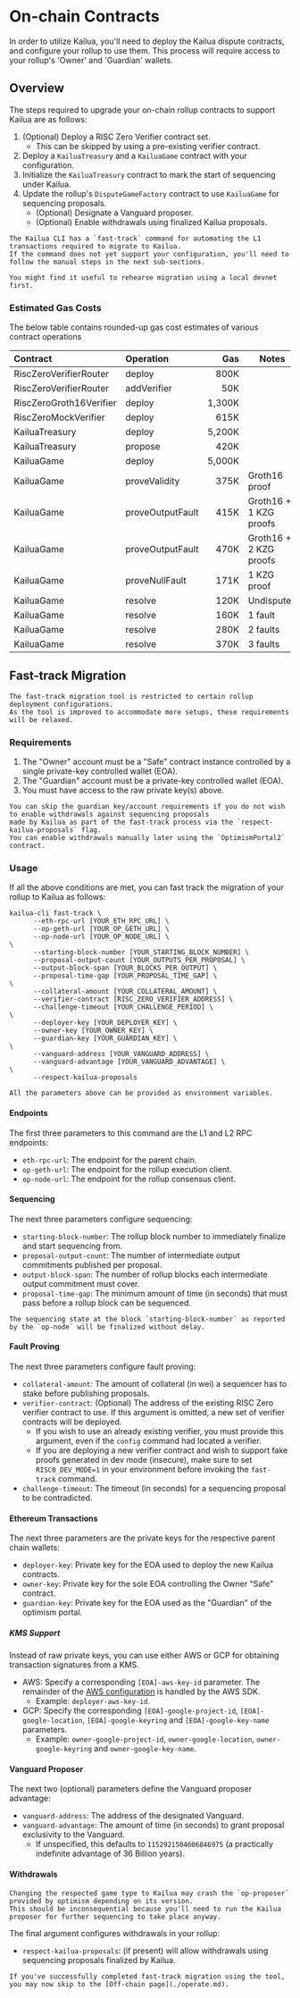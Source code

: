 # On-chain Contracts

In order to utilize Kailua, you'll need to deploy the Kailua dispute contracts, and configure your rollup to use them.
This process will require access to your rollup's 'Owner' and 'Guardian' wallets.

## Overview

The steps required to upgrade your on-chain rollup contracts to support Kailua are as follows:
1. (Optional) Deploy a RISC Zero Verifier contract set.
   * This can be skipped by using a pre-existing verifier contract.
2. Deploy a `KailuaTreasury` and a `KailuaGame` contract with your configuration.
3. Initialize the `KailuaTreasury` contract to mark the start of sequencing under Kailua.
4. Update the rollup's `DisputeGameFactory` contract to use `KailuaGame` for sequencing proposals.
   * (Optional) Designate a Vanguard proposer.
   * (Optional) Enable withdrawals using finalized Kailua proposals.

```admonish tip
The Kailua CLI has a `fast-track` command for automating the L1 transactions required to migrate to Kailua.
If the command does not yet support your configuration, you'll need to follow the manual steps in the next sub-sections.
```

```admonish hint
You might find it useful to rehearse migration using a local devnet first.
```

### Estimated Gas Costs

The below table contains rounded-up gas cost estimates of various contract operations

| Contract                | Operation        |    Gas | Notes                  |
|:------------------------|:-----------------|-------:|------------------------|
| RiscZeroVerifierRouter  | deploy           |   800K |                        |
| RiscZeroVerifierRouter  | addVerifier      |    50K |                        |
| RiscZeroGroth16Verifier | deploy           | 1,300K |                        |
| RiscZeroMockVerifier    | deploy           |   615K |                        |
| KailuaTreasury          | deploy           | 5,200K |                        |
| KailuaTreasury          | propose          |   420K |                        |
| KailuaGame              | deploy           | 5,000K |                        |
| KailuaGame              | proveValidity    |   375K | Groth16 proof          |
| KailuaGame              | proveOutputFault |   415K | Groth16 + 1 KZG proofs |
| KailuaGame              | proveOutputFault |   470K | Groth16 + 2 KZG proofs |
| KailuaGame              | proveNullFault   |   171K | 1 KZG proof            |
| KailuaGame              | resolve          |   120K | Undisputed             |
| KailuaGame              | resolve          |   160K | 1 fault                |
| KailuaGame              | resolve          |   280K | 2 faults               |
| KailuaGame              | resolve          |   370K | 3 faults               |


## Fast-track Migration

```admonish info
The fast-track migration tool is restricted to certain rollup deployment configurations.
As the tool is improved to accommodate more setups, these requirements will be relaxed.
```

### Requirements

1. The "Owner" account must be a "Safe" contract instance controlled by a single private-key controlled wallet (EOA).
2. The "Guardian" account must be a private-key controlled wallet (EOA).
3. You must have access to the raw private key(s) above.

```admonish tip
You can skip the guardian key/account requirements if you do not wish to enable withdrawals against sequencing proposals
made by Kailua as part of the fast-track process via the `respect-kailua-proposals` flag.
You can enable withdrawals manually later using the `OptimismPortal2` contract.
```

### Usage

If all the above conditions are met, you can fast track the migration of your rollup to Kailua as follows:

```shell
kailua-cli fast-track \
      --eth-rpc-url [YOUR_ETH_RPC_URL] \
      --op-geth-url [YOUR_OP_GETH_URL] \
      --op-node-url [YOUR_OP_NODE_URL] \
\
      --starting-block-number [YOUR_STARTING_BLOCK_NUMBER] \
      --proposal-output-count [YOUR_OUTPUTS_PER_PROPOSAL] \
      --output-block-span [YOUR_BLOCKS_PER_OUTPUT] \
      --proposal-time-gap [YOUR_PROPOSAL_TIME_GAP] \
\
      --collateral-amount [YOUR_COLLATERAL_AMOUNT] \
      --verifier-contract [RISC_ZERO_VERIFIER_ADDRESS] \
      --challenge-timeout [YOUR_CHALLENGE_PERIOD] \
\
      --deployer-key [YOUR_DEPLOYER_KEY] \
      --owner-key [YOUR_OWNER_KEY] \
      --guardian-key [YOUR_GUARDIAN_KEY] \
\
      --vanguard-address [YOUR_VANGUARD_ADDRESS] \
      --vanguard-advantage [YOUR_VANGUARD_ADVANTAGE] \
\
      --respect-kailua-proposals
```
```admonish tip
All the parameters above can be provided as environment variables.
```

#### Endpoints
The first three parameters to this command are the L1 and L2 RPC endpoints:
* `eth-rpc-url`: The endpoint for the parent chain.
* `op-geth-url`: The endpoint for the rollup execution client.
* `op-node-url`: The endpoint for the rollup consensus client.

#### Sequencing
The next three parameters configure sequencing:
* `starting-block-number`: The rollup block number to immediately finalize and start sequencing from.
* `proposal-output-count`: The number of intermediate output commitments published per proposal.
* `output-block-span`: The number of rollup blocks each intermediate output commitment must cover.
* `proposal-time-gap`: The minimum amount of time (in seconds) that must pass before a rollup block can be sequenced.

```admonish warning
The sequencing state at the block `starting-block-number` as reported by the `op-node` will be finalized without delay.
```

#### Fault Proving
The next three parameters configure fault proving:
* `collateral-amount`: The amount of collateral (in wei) a sequencer has to stake before publishing proposals.
* `verifier-contract`: (Optional) The address of the existing RISC Zero verifier contract to use. If this argument is omitted, a new set of verifier contracts will be deployed.
  * If you wish to use an already existing verifier, you must provide this argument, even if the `config` command had located a verifier.
  * If you are deploying a new verifier contract and wish to support fake proofs generated in dev mode (insecure), make sure to set `RISC0_DEV_MODE=1` in your environment before invoking the `fast-track` command.
* `challenge-timeout`: The timeout (in seconds) for a sequencing proposal to be contradicted.

#### Ethereum Transactions
The next three parameters are the private keys for the respective parent chain wallets:
* `deployer-key`: Private key for the EOA used to deploy the new Kailua contracts.
* `owner-key`: Private key for the sole EOA controlling the Owner "Safe" contract.
* `guardian-key`: Private key for the EOA used as the "Guardian" of the optimism portal.

##### KMS Support
Instead of raw private keys, you can use either AWS or GCP for obtaining transaction signatures from a KMS.
* AWS: Specify a corresponding `[EOA]-aws-key-id` parameter. The remainder of the [AWS configuration](https://docs.aws.amazon.com/sdkref/latest/guide/creds-config-files.html) is handled by the AWS SDK.
  * Example: `deployer-aws-key-id`.
* GCP: Specify the corresponding `[EOA]-google-project-id`, `[EOA]-google-location`, `[EOA]-google-keyring` and `[EOA]-google-key-name` parameters.
  * Example: `owner-google-project-id`, `owner-google-location`, `owner-google-keyring` and `owner-google-key-name`.


#### Vanguard Proposer
The next two (optional) parameters define the Vanguard proposer advantage:
* `vanguard-address`: The address of the designated Vanguard.
* `vanguard-advantage`: The amount of time (in seconds) to grant proposal exclusivity to the Vanguard.
  * If unspecified, this defaults to `1152921504606846975` (a practically indefinite advantage of 36 Billion years).

#### Withdrawals
```admonish bug
Changing the respected game type to Kailua may crash the `op-proposer` provided by optimism depending on its version.
This should be inconsequential because you'll need to run the Kailua proposer for further sequencing to take place anyway.
```

The final argument configures withdrawals in your rollup:
* `respect-kailua-proposals`: (if present) will allow withdrawals using sequencing proposals finalized by Kailua.

```admonish done
If you've successfully completed fast-track migration using the tool, you may now skip to the [Off-chain page](./operate.md).
```